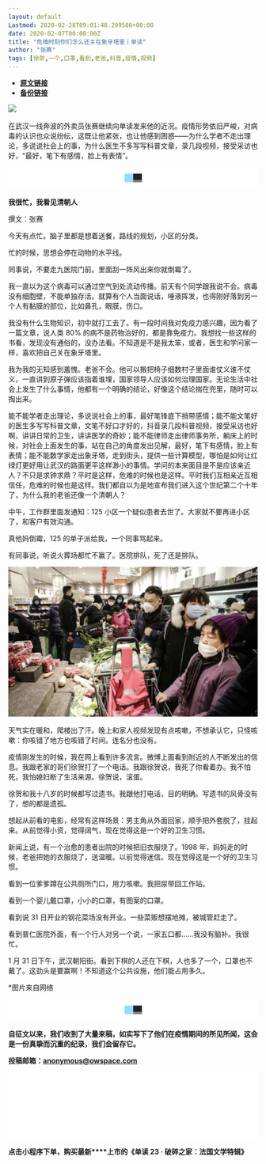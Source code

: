 ```yaml
---
layout: default
Lastmod: 2020-02-28T09:01:48.299586+00:00
date: 2020-02-07T00:00:00Z
title: "危难时刻你们怎么还关在象牙塔里丨单读"
author: "张赛"
tags: [徐贺,一个,口罩,看到,老爸,科普,疫情,视频]
---
```


* [**原文链接**](http://mp.weixin.qq.com/s?__biz=MzA3MzYzNjMyMA==&mid=2650193770&idx=1&sn=e3b668886e08a437649af64f91462a1a&chksm=870e1fe5b07996f31c0f99623368e9d00e25c225a77b2ed93859c63228eae4c3e33f4d683dbc#rd)
* [**备份链接**](http://archive.ph/kXKEO)


  

![](/images/post/5e48163f1f3b0f0019e409bece5e3449.jpg)

在武汉一线奔波的外卖员张赛继续向单读发来他的近况。疫情形势依旧严峻，对病毒的认识也众说纷纭，这既让他紧张，也让他感到困惑——为什么学者不走出理论，多说说社会上的事，为什么医生不多写写科普文章，录几段视频，接受采访也好，“最好，笔下有感情，脸上有表情”。

![](/images/post/affc28fddff1d3f0aefb30dbee13758a.jpg)

**我很忙，我看见清朝人**

撰文：张赛

今天有点忙。脑子里都是想着送餐，路线的规划，小区的分类。

忙的时候，思想会停在动物的水平线。

同事说，不要走九医院门前。里面刮一阵风出来你就倒霉了。

我一直以为这个病毒可以通过空气到处流动传播。前天有个同学跟我说不会。病毒没有细胞壁，不能单独存活。就算有个人当面说话，唾液挥发，也得刚好落到另一个人有黏膜的部位，比如鼻孔，眼膜，伤口。

我没有什么生物知识，初中就打工去了。有一段时间我对免疫力感兴趣，因为看了一篇文章，说人类 80% 的病不是药物治好的，都是靠免疫力。我想找一些这样的书看，发现没有通俗的，没办法看。不知道是不是我太笨，或者，医生和学问家一样，喜欢把自己关在象牙塔里。

我为我的无知感到羞愧。老爸不会。他可以搬把椅子细数村子里面谁仗义谁不仗义，一直讲到原子弹应该指着谁埋，国家领导人应该如何治理国家。无论生活中社会上发生了什么事情，他都有一个明确的结论，好像这个结论揣在兜里，随时可以掏出来。

能不能学者走出理论，多说说社会上的事，最好笔锋底下捎带感情；能不能文笔好的医生多写写科普文章，文笔不好口才好的，抖音录几段科普视频，接受采访也好啊，讲讲日常的卫生，讲讲医学的奇妙；能不能律师走出律师事务所，躺床上的时候，对社会上面发生的事，站在自己的角度发出见解，最好，笔下有感情，脸上有表情；能不能数学家走出象牙塔，走到街头，提供一些计算模型，哪怕是如何让红绿灯更好用让武汉的路面更平这样渺小的事情。学问的本来面目是不是应该亲近人？不只是求钟求鼎？平时是这样，危难的时候也是这样。平时我们互相亲近互相信任，危难的时候也是这样。我们都自以为是地宣布我们进入这个世纪第二个十年了，为什么我的老爸还像一个清朝人？

中午，工作群里面发通知：125 小区一个疑似患者去世了。大家就不要再进小区了，和客户有效沟通。

真他妈倒霉，125 的单子派给我，一个同事骂起来。

有同事说，听说火葬场都忙不赢了。医院排队，死了还是排队。

![](/images/post/9036ed741ba68f1ad1e34e2a47dabcff.jpg)

天气实在暖和，爬楼出了汗。晚上和家人视频发现有点咳嗽，不想承认它，只怪咳嗽：你咳错了地方也咳错了时间。连名分也没有。

疫情刚发生的时候，我在网上看到许多流言。微博上面看到附近的人不断发出的信息。我跟老家的哥们徐贺打了一个电话。我跟徐贺说，我死了你看着办。我不怕死，我怕媳妇断了生活来源。徐贺说，滚蛋。

徐贺和我十八岁的时候都写过遗书。我跟他打电话，目的明确。写遗书的风骨没有了，想的都是遗孤。

想起从前看的电影，经常有这样场景：男主角从外面回家，顺手把外套脱了，挂起来。从前觉得小资，觉得阔气，现在觉得这是一个好的卫生习惯。

新闻上说，有一个治愈的患者出院的时候把旧衣服烧了。1998 年，妈妈走的时候，老爸把她的衣服烧了，送温暖。以前觉得迷信。现在觉得这是一个好的卫生习惯。

看到一位爹爹蹲在公共厕所门口，用力咳嗽。我把尿带回工作站。

看到一个婴儿戴口罩，小小的口罩，有图案的口罩。

看到说 31 日开业的钢花菜场没有开业。一些菜贩想摆地摊，被城管赶走了。

看到普仁医院外面，有一个行人对另一个说，一家五口都……我没有脑补。我很忙。

1 月 31 日下午，武汉朝阳街。看到下棋的人还在下棋，人也多了一个，口罩也不戴了。这劲头是要赢啊！不知道这个公共设施，他们能占用多久。

\*图片来自网络  

![](/images/post/affc28fddff1d3f0aefb30dbee13758a.jpg)

**自征文以来，我们收到了大量来稿，如实写下了他们在疫情期间的所见所闻，这会是一份真挚而沉重的纪录，我们会留存它。**

  

**投稿邮箱：anonymous@owspace.com**

![](/images/post/0aa0b95256826e6b732cf28e96b14549.jpg)

**点击小程序下单，购买最新****上市的《单读 23 · 破碎之家：法国文学特辑》**

